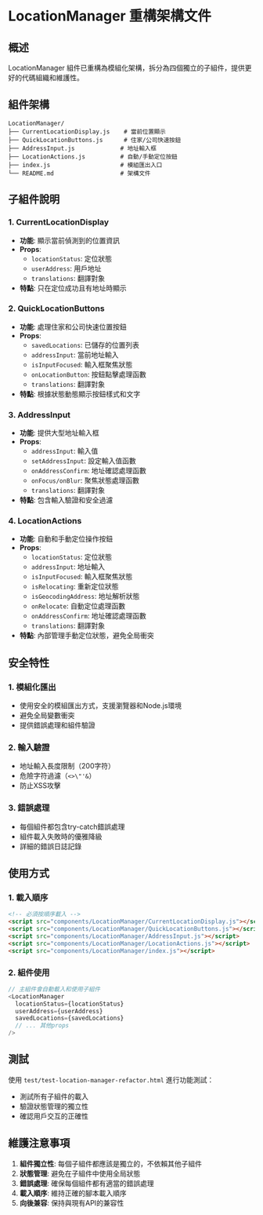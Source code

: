 # LocationManager 重構架構文件

## 概述

LocationManager 組件已重構為模組化架構，拆分為四個獨立的子組件，提供更好的代碼組織和維護性。

## 組件架構

```
LocationManager/
├── CurrentLocationDisplay.js    # 當前位置顯示
├── QuickLocationButtons.js      # 住家/公司快速按鈕
├── AddressInput.js             # 地址輸入框
├── LocationActions.js          # 自動/手動定位按鈕
├── index.js                    # 模組匯出入口
└── README.md                   # 架構文件
```

## 子組件說明

### 1. CurrentLocationDisplay
- **功能**: 顯示當前偵測到的位置資訊
- **Props**: 
  - `locationStatus`: 定位狀態
  - `userAddress`: 用戶地址
  - `translations`: 翻譯對象
- **特點**: 只在定位成功且有地址時顯示

### 2. QuickLocationButtons
- **功能**: 處理住家和公司快速位置按鈕
- **Props**:
  - `savedLocations`: 已儲存的位置列表
  - `addressInput`: 當前地址輸入
  - `isInputFocused`: 輸入框聚焦狀態
  - `onLocationButton`: 按鈕點擊處理函數
  - `translations`: 翻譯對象
- **特點**: 根據狀態動態顯示按鈕樣式和文字

### 3. AddressInput
- **功能**: 提供大型地址輸入框
- **Props**:
  - `addressInput`: 輸入值
  - `setAddressInput`: 設定輸入值函數
  - `onAddressConfirm`: 地址確認處理函數
  - `onFocus/onBlur`: 聚焦狀態處理函數
  - `translations`: 翻譯對象
- **特點**: 包含輸入驗證和安全過濾

### 4. LocationActions
- **功能**: 自動和手動定位操作按鈕
- **Props**:
  - `locationStatus`: 定位狀態
  - `addressInput`: 地址輸入
  - `isInputFocused`: 輸入框聚焦狀態
  - `isRelocating`: 重新定位狀態
  - `isGeocodingAddress`: 地址解析狀態
  - `onRelocate`: 自動定位處理函數
  - `onAddressConfirm`: 地址確認處理函數
  - `translations`: 翻譯對象
- **特點**: 內部管理手動定位狀態，避免全局衝突

## 安全特性

### 1. 模組化匯出
- 使用安全的模組匯出方式，支援瀏覽器和Node.js環境
- 避免全局變數衝突
- 提供錯誤處理和組件驗證

### 2. 輸入驗證
- 地址輸入長度限制（200字符）
- 危險字符過濾（`<>\"'&`）
- 防止XSS攻擊

### 3. 錯誤處理
- 每個組件都包含try-catch錯誤處理
- 組件載入失敗時的優雅降級
- 詳細的錯誤日誌記錄

## 使用方式

### 1. 載入順序
```html
<!-- 必須按順序載入 -->
<script src="components/LocationManager/CurrentLocationDisplay.js"></script>
<script src="components/LocationManager/QuickLocationButtons.js"></script>
<script src="components/LocationManager/AddressInput.js"></script>
<script src="components/LocationManager/LocationActions.js"></script>
<script src="components/LocationManager/index.js"></script>
```

### 2. 組件使用
```javascript
// 主組件會自動載入和使用子組件
<LocationManager 
  locationStatus={locationStatus}
  userAddress={userAddress}
  savedLocations={savedLocations}
  // ... 其他props
/>
```

## 測試

使用 `test/test-location-manager-refactor.html` 進行功能測試：
- 測試所有子組件的載入
- 驗證狀態管理的獨立性
- 確認用戶交互的正確性

## 維護注意事項

1. **組件獨立性**: 每個子組件都應該是獨立的，不依賴其他子組件
2. **狀態管理**: 避免在子組件中使用全局狀態
3. **錯誤處理**: 確保每個組件都有適當的錯誤處理
4. **載入順序**: 維持正確的腳本載入順序
5. **向後兼容**: 保持與現有API的兼容性
